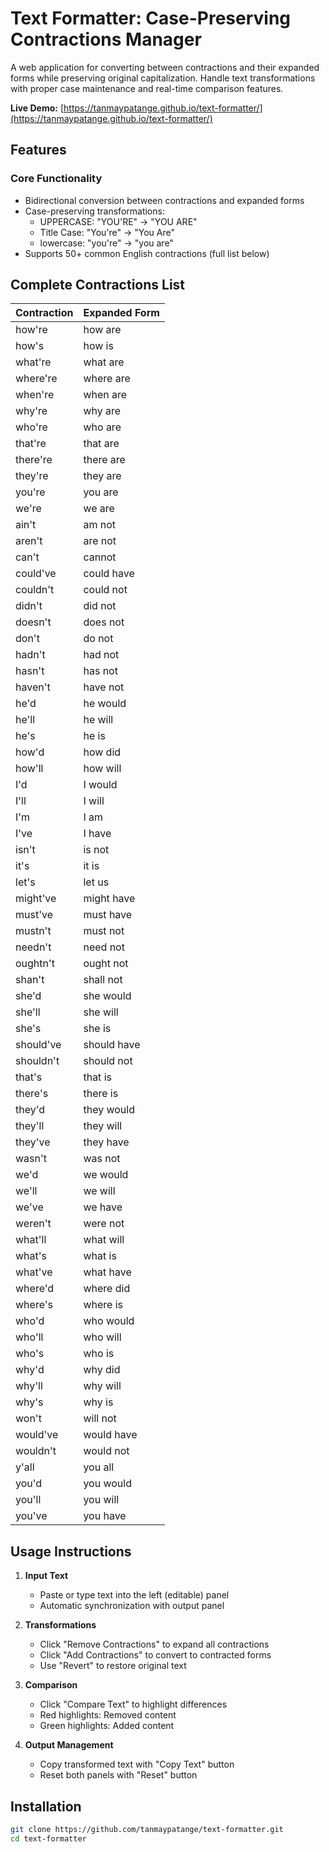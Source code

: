 # Text Formatter: Case-Preserving Contractions Manager

A web application for converting between contractions and their expanded forms while preserving original capitalization. Handle text transformations with proper case maintenance and real-time comparison features.

**Live Demo:** [https://tanmaypatange.github.io/text-formatter/](https://tanmaypatange.github.io/text-formatter/)

## Features

### Core Functionality
- Bidirectional conversion between contractions and expanded forms
- Case-preserving transformations:
  - UPPERCASE: "YOU'RE" → "YOU ARE"
  - Title Case: "You're" → "You Are"
  - lowercase: "you're" → "you are"
- Supports 50+ common English contractions (full list below)

## Complete Contractions List

| Contraction    | Expanded Form        |
|----------------|----------------------|
| how're         | how are              |
| how's          | how is               |
| what're        | what are             |
| where're       | where are            |
| when're        | when are             |
| why're         | why are              |
| who're         | who are              |
| that're        | that are             |
| there're       | there are            |
| they're        | they are             |
| you're         | you are              |
| we're          | we are               |
| ain't          | am not               |
| aren't         | are not              |
| can't          | cannot               |
| could've       | could have           |
| couldn't       | could not            |
| didn't         | did not              |
| doesn't        | does not             |
| don't          | do not               |
| hadn't         | had not              |
| hasn't         | has not              |
| haven't        | have not             |
| he'd           | he would             |
| he'll          | he will              |
| he's           | he is                |
| how'd          | how did              |
| how'll         | how will             |
| I'd            | I would              |
| I'll           | I will               |
| I'm            | I am                 |
| I've           | I have               |
| isn't          | is not               |
| it's           | it is                |
| let's          | let us               |
| might've       | might have           |
| must've        | must have            |
| mustn't        | must not             |
| needn't        | need not             |
| oughtn't       | ought not            |
| shan't         | shall not            |
| she'd          | she would            |
| she'll         | she will             |
| she's          | she is               |
| should've      | should have          |
| shouldn't      | should not           |
| that's         | that is              |
| there's        | there is             |
| they'd         | they would           |
| they'll        | they will            |
| they've        | they have            |
| wasn't         | was not              |
| we'd           | we would             |
| we'll          | we will              |
| we've          | we have              |
| weren't        | were not             |
| what'll        | what will            |
| what's         | what is              |
| what've        | what have            |
| where'd        | where did            |
| where's        | where is             |
| who'd          | who would            |
| who'll         | who will             |
| who's          | who is               |
| why'd          | why did              |
| why'll         | why will             |
| why's          | why is               |
| won't          | will not             |
| would've       | would have           |
| wouldn't       | would not            |
| y'all          | you all              |
| you'd          | you would            |
| you'll         | you will             |
| you've         | you have             |

## Usage Instructions

1. **Input Text**
   - Paste or type text into the left (editable) panel
   - Automatic synchronization with output panel

2. **Transformations**
   - Click "Remove Contractions" to expand all contractions
   - Click "Add Contractions" to convert to contracted forms
   - Use "Revert" to restore original text

3. **Comparison**
   - Click "Compare Text" to highlight differences
   - Red highlights: Removed content
   - Green highlights: Added content

4. **Output Management**
   - Copy transformed text with "Copy Text" button
   - Reset both panels with "Reset" button

## Installation

```bash
git clone https://github.com/tanmaypatange/text-formatter.git
cd text-formatter

